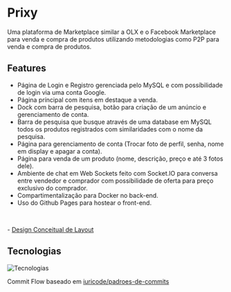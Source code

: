 # Prixy
Uma plataforma de Marketplace similar a OLX e o Facebook Marketplace para venda e compra de produtos utilizando metodologias como P2P para venda e compra de produtos.

## Features
- Página de Login e Registro gerenciada pelo MySQL e com possíbilidade de login via uma conta Google.
- Página príncipal com itens em destaque a venda.
- Dock com barra de pesquisa, botão para criação de um anúncio e gerenciamento de conta.
- Barra de pesquisa que busque através de uma database em MySQL todos os produtos registrados com similaridades com o nome da pesquisa.
- Página para gerenciamento de conta (Trocar foto de perfil, senha, nome em display e apagar a conta).
- Página para venda de um produto (nome, descrição, preço e até 3 fotos dele).
- Ambiente de chat em Web Sockets feito com Socket.IO para conversa entre vendedor e comprador com possibilidade de oferta para preço exclusivo do comprador.
- Compartimentalização para Docker no back-end.
- Uso do Github Pages para hostear o front-end.

<br>

<a>- [Design Conceitual de Layout](https://www.canva.com/design/DAGisBbXOzc/IQ0UuPdJuFmR0URzn3865Q/edit?utm_content=DAGisBbXOzc&utm_campaign=designshare&utm_medium=link2&utm_source=sharebutton)</a>

## Tecnologias
![Tecnologias](https://go-skill-icons.vercel.app/api/icons?i=html,css,js,bootstrap,nodejs,react,socketio,mysql,php,docker,)

Commit Flow baseado em [iuricode/padroes-de-commits](https://github.com/iuricode/padroes-de-commits)
